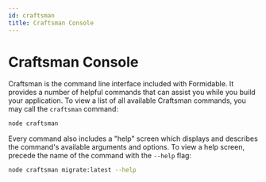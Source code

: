 ```yaml
---
id: craftsman
title: Craftsman Console
---
```


# Craftsman Console

Craftsman is the command line interface included with Formidable. It provides a number of helpful commands that can assist you while you build your application. To view a list of all available Craftsman commands, you may call the `craftsman` command:

```bash
node craftsman
```

Every command also includes a "help" screen which displays and describes the command's available arguments and options. To view a help screen, precede the name of the command with the `--help` flag:

```bash
node craftsman migrate:latest --help
```
